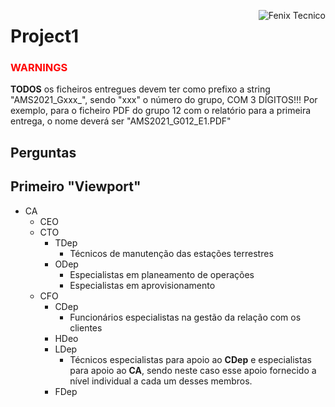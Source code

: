 <a href="http://fenix.tecnico.ulisboa.pt"><img align="right" src="https://fenix.tecnico.ulisboa.pt/api/bennu-portal/configuration/logo" alt="Fenix Tecnico"></a>

# Project1

### <span style="color:red">WARNINGS</span>

**TODOS** os ficheiros entregues devem ter como prefixo a string "AMS2021_Gxxx_", sendo "xxx" o número do grupo, COM 3 DÍGITOS!!! Por exemplo, para o ficheiro PDF do grupo 12 com o relatório para a primeira entrega, o nome deverá ser "AMS2021_G012_E1.PDF"

## Perguntas





## Primeiro "Viewport"

* CA
  * CEO
  * CTO
    * TDep
      * Técnicos de manutenção das estações terrestres
    * ODep
      * Especialistas em planeamento de operações
      * Especialistas em aprovisionamento
  * CFO
    * CDep
      * Funcionários especialistas na gestão da relação com os clientes
    * HDeo
    * LDep
      * Técnicos especialistas para apoio ao **CDep** e especialistas para apoio ao **CA**, sendo neste caso esse apoio fornecido a nível individual a cada um desses membros.
    * FDep